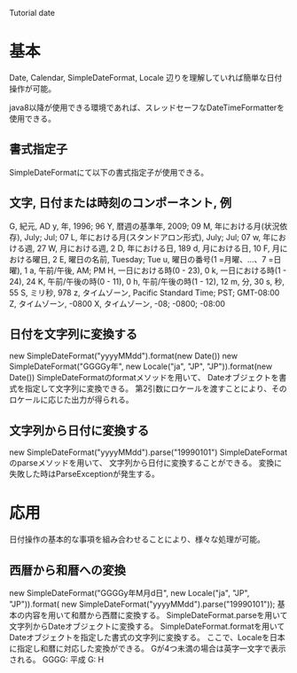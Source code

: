 Tutorial date

# 基本
Date,
Calendar,
SimpleDateFormat,
Locale
辺りを理解していれば簡単な日付操作が可能。

java8以降が使用できる環境であれば、スレッドセーフなDateTimeFormatterを使用できる。

## 書式指定子
SimpleDateFormatにて以下の書式指定子が使用できる。

文字, 日付または時刻のコンポーネント,     例
-------------------------------------------------------------------------------
G,    紀元,                               AD
y,    年,                                 1996; 96
Y,    暦週の基準年,                       2009; 09
M,    年における月(状況依存),             July; Jul; 07
L,    年における月(スタンドアロン形式),   July; Jul; 07
w,    年における週,                       27
W,    月における週,                       2
D,    年における日,                       189
d,    月における日,                       10
F,    月における曜日,                     2
E,    曜日の名前,                         Tuesday; Tue
u,    曜日の番号(1 =月曜、...、7 =日曜),  1
a,    午前/午後,                          AM; PM
H,    一日における時(0 - 23),             0
k,    一日における時(1 - 24),             24
K,    午前/午後の時(0 - 11),              0
h,    午前/午後の時(1 - 12),              12
m,    分,                                 30
s,    秒,                                 55
S,    ミリ秒,                             978
z,    タイムゾーン,                       Pacific Standard Time; PST; GMT-08:00
Z,    タイムゾーン,                       -0800
X,    タイムゾーン,                       -08; -0800; -08:00

## 日付を文字列に変換する
new SimpleDateFormat("yyyyMMdd").format(new Date())
new SimpleDateFormat("GGGGy年", new Locale("ja", "JP", "JP")).format(new Date())
SimpleDateFormatのformatメソッドを用いて、
Dateオブジェクトを書式を指定して文字列に変換できる。
第2引数にロケールを渡すことにより、そのロケールに応じた出力が得られる。

## 文字列から日付に変換する
new SimpleDateFormat("yyyyMMdd").parse("19990101")
SimpleDateFormatのparseメソッドを用いて、
文字列から日付に変換することができる。
変換に失敗した時はParseExceptionが発生する。

# 応用
日付操作の基本的な事項を組み合わせることにより、様々な処理が可能。

## 西暦から和暦への変換
new SimpleDateFormat("GGGGy年M月d日", new Locale("ja", "JP", "JP")).format(
    new SimpleDateFormat("yyyyMMdd").parse("19990101"));
基本の内容を用いて和暦から西暦に変換する。
SimpleDateFormat.parseを用いて文字列からDateオブジェクトに変換する。
SimpleDateFormat.formatを用いてDateオブジェクトを指定した書式の文字列に変換する。
ここで、Localeを日本に指定し和暦に対応した変換ができる。
Gが4つ未満の場合は英字一文字で表示される。
GGGG: 平成
G: H

